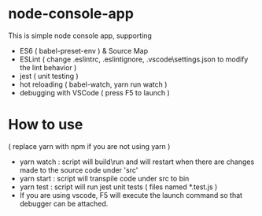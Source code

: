 # node-console-app


This is simple node console app, supporting 

- ES6 ( babel-preset-env ) & Source Map
- ESLint ( change .eslintrc, .eslintignore, .vscode\settings.json to modify the lint behavior )
- jest ( unit testing )
- hot reloading ( babel-watch, yarn run watch )
- debugging with VSCode ( press F5 to launch )



# How to use

( replace yarn with npm if you are not using yarn )
- yarn watch : script will build\run and will restart when there are changes made to the source code under 'src'
- yarn start : script will transpile code under src to bin
- yarn test : script will run jest unit tests ( files named *.test.js )
- If you are using vscode, F5 will execute the launch command so that debugger can be attached.
